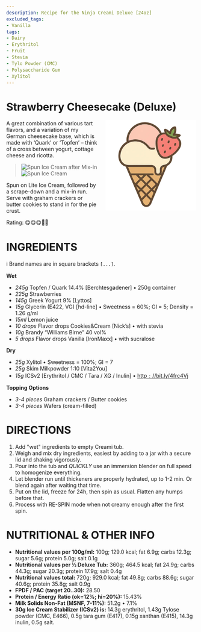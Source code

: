 ```yaml
---
description: Recipe for the Ninja Creami Deluxe [24oz]
excluded_tags:
- Vanilla
tags:
- Dairy
- Erythritol
- Fruit
- Stevia
- Tylo Powder (CMC)
- Polysaccharide Gum
- Xylitol
---
```

# Strawberry Cheesecake (Deluxe)
<img style="float: right; margin-left: 1.5em;" width=240 alt="Logo" src="https://raw.githubusercontent.com/jhermann/ice-creamery/refs/heads/main/assets/strawberry-ice-cream-logo.png" />

A great combination of various tart flavors,
and a variation of my German cheesecake base, which is made with ‘Quark’ or ‘Topfen’
– think of a cross between yogurt, cottage cheese and ricotta.

> <img width=320 alt="Spun Ice Cream after Mix-in" src="Strawberry-Cheesecake_2024-12-29_1.jpg" class="zoomable" />
> <img width=320 alt="Spun Ice Cream" src="Strawberry-Cheesecake_2024-12-29_2.jpg" class="zoomable" />

Spun on Lite Ice Cream, followed by a scrape-down and a mix-in run.
Serve with graham crackers or butter cookies to stand in for the pie crust.

Rating: 😋😋😋🍓🍓

# INGREDIENTS

ℹ️ Brand names are in square brackets `[...]`.

**Wet**

  - _245g_ Topfen / Quark 14.4% [Berchtesgadener] • 250g container
  - _225g_ Strawberries
  - _145g_ Greek Yogurt 9% [Lyttos]
  - _15g_ Glycerin (E422, VG) [hd-line] • Sweetness = 60%; GI = 5; Density = 1.26 g/ml
  - _15ml_ Lemon juice
  - _10 drops_ Flavor drops Cookies&Cream [Nick’s] • with stevia
  - _10g_ Brandy “Williams Birne” 40 vol%
  - _5 drops_ Flavor drops Vanilla [IronMaxx] • with sucralose

**Dry**

  - _25g_ Xylitol • Sweetness = 100%; GI = 7
  - _25g_ Skim Milkpowder 1:10 [Vita2You]
  - _15g_ ICSv2 [Erythritol / CMC / Tara / XG / Inulin] • [http﹕//bit.ly/4frc4Vj](https://github.com/jhermann/ice-creamery/tree/main/recipes/Ice%20Cream%20Stabilizer%20%28ICS%29)

**Topping Options**

  - _3-4 pieces_ Graham crackers / Butter cookies
  - _3-4 pieces_ Wafers (cream-filled)

# DIRECTIONS

 1. Add "wet" ingredients to empty Creami tub.
 1. Weigh and mix dry ingredients, easiest by adding to a jar with a secure lid and shaking vigorously.
 1. Pour into the tub and *QUICKLY* use an immersion blender on full speed to homogenize everything.
 1. Let blender run until thickeners are properly hydrated, up to 1-2 min. Or blend again after waiting that time.
 1. Put on the lid, freeze for 24h, then spin as usual. Flatten any humps before that.
 1. Process with RE-SPIN mode when not creamy enough after the first spin.

# NUTRITIONAL & OTHER INFO
- **Nutritional values per 100g/ml:** 100g; 129.0 kcal; fat 6.9g; carbs 12.3g; sugar 5.6g; protein 5.0g; salt 0.1g
- **Nutritional values per ½ Deluxe Tub:** 360g; 464.5 kcal; fat 24.9g; carbs 44.3g; sugar 20.3g; protein 17.9g; salt 0.4g
- **Nutritional values total:** 720g; 929.0 kcal; fat 49.8g; carbs 88.6g; sugar 40.6g; protein 35.8g; salt 0.9g
- **FPDF / PAC (target 20..30):** 28.50
- **Protein / Energy Ratio (ok=12%; hi=20%):** 15.43%
- **Milk Solids Non-Fat (MSNF, 7-11%):** 51.2g • 7.1%
- **30g Ice Cream Stabilizer (ICSv2) is:** 14.3g erythritol, 1.43g Tylose powder (CMC, E466), 
0.5g tara gum (E417), 0.15g xanthan (E415),
14.3g inulin, 0.5g salt.
